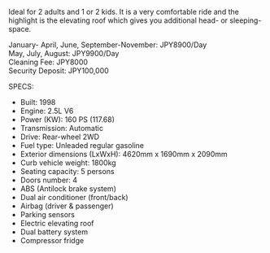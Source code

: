 Ideal for 2 adults and 1 or 2 kids. It is a very comfortable ride and the highlight is the elevating roof which gives you additional head- or sleeping-space.

January- April, June, September-November: JPY8900/Day  
May, July, August: JPY9900/Day  
Cleaning Fee: JPY8000  
Security Deposit: JPY100,000  
 
SPECS:  
* Built: 1998  
* Engine: 2.5L V6  
* Power (KW): 160 PS (117.68)  
* Transmission: Automatic  
* Drive: Rear-wheel 2WD  
* Fuel type: Unleaded regular gasoline  
* Exterior dimensions (LxWxH): 4620mm x 1690mm x 2090mm  
* Curb vehicle weight: 1800kg  
* Seating capacity: 5 persons  
* Doors number: 4  
* ABS (Antilock brake system)  
* Dual air conditioner (front/back)  
* Airbag (driver & passenger)  
* Parking sensors  
* Electric elevating roof  
* Dual battery system  
* Compressor fridge